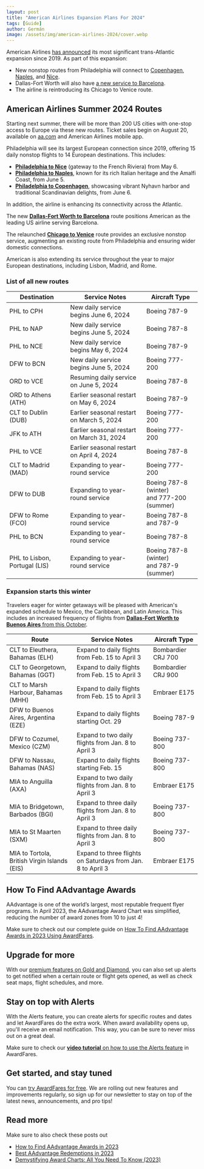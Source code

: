 ```yaml
---
layout: post
title: "American Airlines Expansion Plans For 2024"
tags: [Guide]
author: Germán
image: /assets/img/american-airlines-2024/cover.webp
---
```


American Airlines [has announced](https://news.aa.com/news/news-details/2023/More-for-2024-American-Airlines-adds-new-routes-and-destinations-to-see-the-world-next-summer-NET-RTS-08/default.aspx) its most significant trans-Atlantic expansion since 2019. As part of this expansion:

* New nonstop routes from Philadelphia will connect to [Copenhagen](https://awardfares.com/search?PHL.CPH.2024-06-06;a:AA;o:duration;so:asc;z:aadvantage), [Naples](https://awardfares.com/search?PHL.NAP.2024-06-05;a:AA;o:duration;so:asc;z:aadvantage), and [Nice](https://awardfares.com/search?PHL.NCE.2024-05-06;a:AA;o:duration;so:asc;z:aadvantage).
* Dallas-Fort Worth will also have [a new service to Barcelona](https://awardfares.com/search?DFW.BCN.2024-06-06;a:AA;o:duration;so:asc;z:aadvantage).
* The airline is reintroducing its Chicago to Venice route.

## American Airlines Summer 2024 Routes

Starting next summer, there will be more than 200 US cities with one-stop access to Europe via these new routes. Ticket sales begin on August 20, available on [aa.com](https://www.aa.com/) and American Airlines mobile app.

Philadelphia will see its largest European connection since 2019, offering 15 daily nonstop flights to 14 European destinations. This includes:

* [**Philadelphia to Nice**](https://awardfares.com/search?PHL.NCE.2024-05-06;a:AA;o:duration;so:asc;z:aadvantage) (gateway to the French Riviera) from May 6.
* [**Philadelphia to Naples**](https://awardfares.com/search?PHL.NAP.2024-06-05;a:AA;o:duration;so:asc;z:aadvantage), known for its rich Italian heritage and the Amalfi Coast, from June 5.
* [**Philadelphia to Copenhagen**](https://awardfares.com/search?PHL.CPH.2024-06-06;a:AA;o:duration;so:asc;z:aadvantage), showcasing vibrant Nyhavn harbor and traditional Scandinavian delights, from June 6.

In addition, the airline is enhancing its connectivity across the Atlantic.

The new [**Dallas-Fort Worth to Barcelona**](https://awardfares.com/search?DFW.BCN.2024-06-06;a:AA;o:duration;so:asc;z:aadvantage) route positions American as the leading US airline serving Barcelona.

The relaunched [**Chicago to Venice**](https://awardfares.com/search?ORD.VCE.;a:AA;z:aadvantage) route provides an exclusive nonstop service, augmenting an existing route from Philadelphia and ensuring wider domestic connections.

American is also extending its service throughout the year to major European destinations, including Lisbon, Madrid, and Rome.

### List of all new routes

| Destination | Service Notes | Aircraft Type |
|---|---|---|
| PHL to CPH | New daily service begins June 6, 2024 | Boeing 787-9 |
| PHL to NAP | New daily service begins June 5, 2024 | Boeing 787-8 |
| PHL to NCE | New daily service begins May 6, 2024 | Boeing 787-9 |
| DFW to BCN | New daily service begins June 5, 2024 | Boeing 777-200 |
| ORD to VCE | Resuming daily service on June 5, 2024 | Boeing 787-8 |
| ORD to Athens (ATH) | Earlier seasonal restart on May 6, 2024 | Boeing 787-9 |
| CLT to Dublin (DUB) | Earlier seasonal restart on March 5, 2024 | Boeing 777-200 |
| JFK to ATH | Earlier seasonal restart on March 31, 2024 | Boeing 777-200 |
| PHL to VCE | Earlier seasonal restart on April 4, 2024 | Boeing 787-8 |
| CLT to Madrid (MAD) | Expanding to year-round service | Boeing 777-200 |
| DFW to DUB | Expanding to year-round service | Boeing 787-8 (winter)<br>and 777-200 (summer) |
| DFW to Rome (FCO) | Expanding to year-round service | Boeing 787-8 and 787-9 |
| PHL to BCN | Expanding to year-round service | Boeing 787-8 |
| PHL to Lisbon, Portugal (LIS) | Expanding to year-round service | Boeing 787-8 (winter)<br>and 787-9 (summer) |

### Expansion starts this winter

Travelers eager for winter getaways will be pleased with American's expanded schedule to Mexico, the Caribbean, and Latin America. This includes an increased frequency of flights from [**Dallas-Fort Worth to Buenos Aires** from this October](https://awardfares.com/search?DFW.EZE.2023-10-01;a:AA;o:duration;so:asc;z:aadvantage).

| Route | Service Notes | Aircraft Type |
|---|---|---|
| CLT to Eleuthera, Bahamas (ELH) | Expand to daily flights from Feb. 15 to April 3 | Bombardier CRJ 700 |
| CLT to Georgetown, Bahamas (GGT) | Expand to daily flights from Feb. 15 to April 3 | Bombardier CRJ 900 |
| CLT to Marsh Harbour, Bahamas (MHH) | Expand to daily flights from Feb. 15 to April 3 | Embraer E175 |
| DFW to Buenos Aires, Argentina (EZE) | Expand to daily flights starting Oct. 29 | Boeing 787-9 |
| DFW to Cozumel, Mexico (CZM) | Expand to two daily flights from Jan. 8 to April 3 | Boeing 737-800 |
| DFW to Nassau, Bahamas (NAS) | Expand to daily flights starting Feb. 15 | Boeing 737-800 |
| MIA to Anguilla (AXA) | Expand to two daily flights from Jan. 8 to April 3 | Embraer E175 |
| MIA to Bridgetown, Barbados (BGI) | Expand to three daily flights from Jan. 8 to April 3 | Boeing 737-800 |
| MIA to St Maarten (SXM) | Expand to three daily flights from Jan. 8 to April 3 | Boeing 737-800 |
| MIA to Tortola, British Virgin Islands (EIS) | Expand to three flights on Saturdays from Jan. 8 to April 3 | Embraer E175 |


## How To Find AAdvantage Awards

AAdvantage is one of the world’s largest, most reputable frequent flyer programs. In April 2023, the AAdvantage Award Chart was simplified, reducing the number of award zones from 10 to just 4!

Make sure to check out our complete guide on [How To Find AAdvantage Awards in 2023 Using AwardFares](https://blog.awardfares.com/aadvantage-guide/).

## Upgrade for more

With our [premium features on Gold and Diamond](https://awardfares.com/pricing), you can also set up alerts to get notified when a certain route or flight gets opened, as well as check seat maps, flight schedules, and more.


## Stay on top with Alerts

With the Alerts feature, you can create alerts for specific routes and dates and let AwardFares do the extra work. When award availability opens up, you'll receive an email notification. This way, you can be sure to never miss out on a great deal.

Make sure to check our [**video tutorial** on how to use the Alerts feature](https://blog.awardfares.com/alerts/) in AwardFares.

## Get started, and stay tuned

You can [try AwardFares for free](https://awardfares.com/). We are rolling out new features and improvements regularly, so sign up for our newsletter to stay on top of the latest news, announcements, and pro tips!

## Read more

Make sure to also check these posts out


- [How to Find AAdvantage Awards in 2023](https://blog.awardfares.com/aadvantage-guide/)
- [Best AAdvantage Redemptions in 2023](https://blog.awardfares.com/aadvantage-best-redemptions-2023/)
- [Demystifying Award Charts: All You Need To Know (2023)](https://blog.awardfares.com/demystifying-award-charts/)